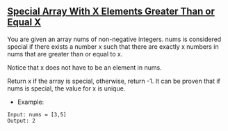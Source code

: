 ## [Special Array With X Elements Greater Than or Equal X](https://leetcode.com/problems/special-array-with-x-elements-greater-than-or-equal-x/description/)

You are given an array nums of non-negative integers. nums is considered special if there exists a number x such that there are exactly x numbers in nums that are greater than or equal to x.

Notice that x does not have to be an element in nums.

Return x if the array is special, otherwise, return -1. It can be proven that if nums is special, the value for x is unique.



- Example:
```
Input: nums = [3,5]
Output: 2
```
